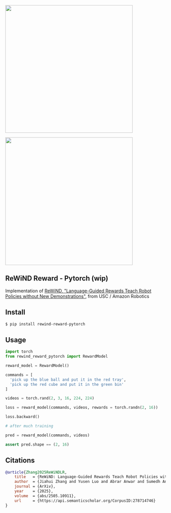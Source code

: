 
<img src="./rewind.png" width="400px"></img>

<img src="./fig9.png" width="400px"></img>

## ReWiND Reward - Pytorch (wip)

Implementation of [ReWiND, "Language-Guided Rewards Teach Robot Policies without New Demonstrations"](https://rewind-reward.github.io/), from USC / Amazon Robotics

## Install

```bash
$ pip install rewind-reward-pytorch
```

## Usage

```python
import torch
from rewind_reward_pytorch import RewardModel

reward_model = RewardModel()

commands = [
  'pick up the blue ball and put it in the red tray',
  'pick up the red cube and put it in the green bin'
]

videos = torch.rand(2, 3, 16, 224, 224)

loss = reward_model(commands, videos, rewards = torch.randn(2, 16))

loss.backward()

# after much training

pred = reward_model(commands, videos)

assert pred.shape == (2, 16)
```

## Citations

```bibtex
@article{Zhang2025ReWiNDLR,
    title   = {ReWiND: Language-Guided Rewards Teach Robot Policies without New Demonstrations},
    author  = {Jiahui Zhang and Yusen Luo and Abrar Anwar and Sumedh Anand Sontakke and Joseph J. Lim and Jesse Thomason and Erdem Biyik and Jesse Zhang},
    journal = {ArXiv},
    year    = {2025},
    volume  = {abs/2505.10911},
    url     = {https://api.semanticscholar.org/CorpusID:278714746}
}
```
